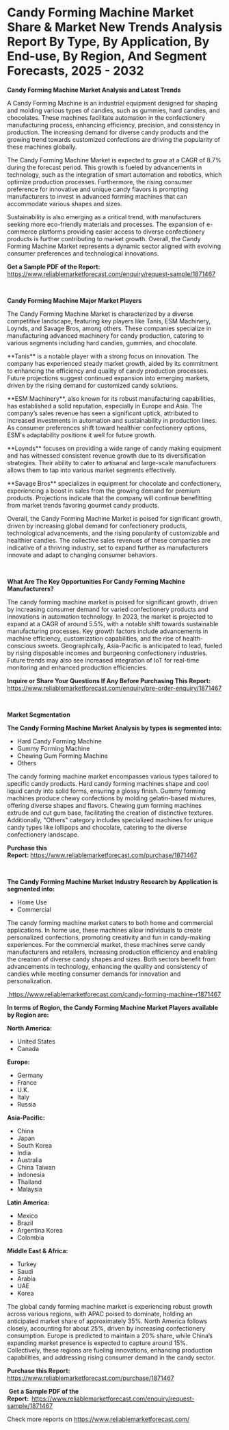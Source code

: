 <p><h1>Candy Forming Machine Market Share & Market New Trends Analysis Report By Type, By Application, By End-use, By Region, And Segment Forecasts, 2025 - 2032</h1></p><p><strong>Candy Forming Machine Market Analysis and Latest Trends</strong></p>
<p><p>A Candy Forming Machine is an industrial equipment designed for shaping and molding various types of candies, such as gummies, hard candies, and chocolates. These machines facilitate automation in the confectionery manufacturing process, enhancing efficiency, precision, and consistency in production. The increasing demand for diverse candy products and the growing trend towards customized confections are driving the popularity of these machines globally.</p><p>The Candy Forming Machine Market is expected to grow at a CAGR of 8.7% during the forecast period. This growth is fueled by advancements in technology, such as the integration of smart automation and robotics, which optimize production processes. Furthermore, the rising consumer preference for innovative and unique candy flavors is prompting manufacturers to invest in advanced forming machines that can accommodate various shapes and sizes. </p><p>Sustainability is also emerging as a critical trend, with manufacturers seeking more eco-friendly materials and processes. The expansion of e-commerce platforms providing easier access to diverse confectionery products is further contributing to market growth. Overall, the Candy Forming Machine Market represents a dynamic sector aligned with evolving consumer preferences and technological innovations.</p></p>
<p><strong>Get a Sample PDF of the Report:&nbsp;</strong> <a href="https://www.reliablemarketforecast.com/enquiry/request-sample/1871467?utm_campaign=2439&utm_medium=2&utm_source=Github&utm_content=ia&utm_term=11042025&utm_id=candy-forming-machine">https://www.reliablemarketforecast.com/enquiry/request-sample/1871467</a></p>
<p>&nbsp;</p>
<p><strong>Candy Forming Machine Major Market Players</strong></p>
<p><p>The Candy Forming Machine Market is characterized by a diverse competitive landscape, featuring key players like Tanis, ESM Machinery, Loynds, and Savage Bros, among others. These companies specialize in manufacturing advanced machinery for candy production, catering to various segments including hard candies, gummies, and chocolate.</p><p>**Tanis** is a notable player with a strong focus on innovation. The company has experienced steady market growth, aided by its commitment to enhancing the efficiency and quality of candy production processes. Future projections suggest continued expansion into emerging markets, driven by the rising demand for customized candy solutions.</p><p>**ESM Machinery**, also known for its robust manufacturing capabilities, has established a solid reputation, especially in Europe and Asia. The company’s sales revenue has seen a significant uptick, attributed to increased investments in automation and sustainability in production lines. As consumer preferences shift toward healthier confectionery options, ESM's adaptability positions it well for future growth.</p><p>**Loynds** focuses on providing a wide range of candy making equipment and has witnessed consistent revenue growth due to its diversification strategies. Their ability to cater to artisanal and large-scale manufacturers allows them to tap into various market segments effectively.</p><p>**Savage Bros** specializes in equipment for chocolate and confectionery, experiencing a boost in sales from the growing demand for premium products. Projections indicate that the company will continue benefitting from market trends favoring gourmet candy products.</p><p>Overall, the Candy Forming Machine Market is poised for significant growth, driven by increasing global demand for confectionery products, technological advancements, and the rising popularity of customizable and healthier candies. The collective sales revenues of these companies are indicative of a thriving industry, set to expand further as manufacturers innovate and adapt to changing consumer behaviors.</p></p>
<p>&nbsp;</p>
<p><strong>What Are The Key Opportunities For Candy Forming Machine Manufacturers?</strong></p>
<p><p>The candy forming machine market is poised for significant growth, driven by increasing consumer demand for varied confectionery products and innovations in automation technology. In 2023, the market is projected to expand at a CAGR of around 5.5%, with a notable shift towards sustainable manufacturing processes. Key growth factors include advancements in machine efficiency, customization capabilities, and the rise of health-conscious sweets. Geographically, Asia-Pacific is anticipated to lead, fueled by rising disposable incomes and burgeoning confectionery industries. Future trends may also see increased integration of IoT for real-time monitoring and enhanced production efficiencies.</p></p>
<p><strong>Inquire or Share Your Questions If Any Before Purchasing This Report:</strong> <a href="https://www.reliablemarketforecast.com/enquiry/pre-order-enquiry/1871467?utm_campaign=2439&utm_medium=2&utm_source=Github&utm_content=ia&utm_term=11042025&utm_id=candy-forming-machine">https://www.reliablemarketforecast.com/enquiry/pre-order-enquiry/1871467</a></p>
<p>&nbsp;</p>
<p><strong>Market Segmentation</strong></p>
<p><strong>The Candy Forming Machine Market Analysis by types is segmented into:</strong></p>
<p><ul><li>Hard Candy Forming Machine</li><li>Gummy Forming Machine</li><li>Chewing Gum Forming Machine</li><li>Others</li></ul></p>
<p><p>The candy forming machine market encompasses various types tailored to specific candy products. Hard candy forming machines shape and cool liquid candy into solid forms, ensuring a glossy finish. Gummy forming machines produce chewy confections by molding gelatin-based mixtures, offering diverse shapes and flavors. Chewing gum forming machines extrude and cut gum base, facilitating the creation of distinctive textures. Additionally, "Others" category includes specialized machines for unique candy types like lollipops and chocolate, catering to the diverse confectionery landscape.</p></p>
<p><strong>Purchase this Report:&nbsp;</strong><a href="https://www.reliablemarketforecast.com/purchase/1871467?utm_campaign=2439&utm_medium=2&utm_source=Github&utm_content=ia&utm_term=11042025&utm_id=candy-forming-machine">https://www.reliablemarketforecast.com/purchase/1871467</a></p>
<p>&nbsp;</p>
<p><strong>The Candy Forming Machine Market Industry Research by Application is segmented into:</strong></p>
<p><ul><li>Home Use</li><li>Commercial</li></ul></p>
<p><p>The candy forming machine market caters to both home and commercial applications. In home use, these machines allow individuals to create personalized confections, promoting creativity and fun in candy-making experiences. For the commercial market, these machines serve candy manufacturers and retailers, increasing production efficiency and enabling the creation of diverse candy shapes and sizes. Both sectors benefit from advancements in technology, enhancing the quality and consistency of candies while meeting consumer demands for innovation and personalization.</p></p>
<p><a href="https://www.reliablemarketforecast.com/candy-forming-machine-r1871467?utm_campaign=2439&utm_medium=2&utm_source=Github&utm_content=ia&utm_term=11042025&utm_id=candy-forming-machine">&nbsp;https://www.reliablemarketforecast.com/candy-forming-machine-r1871467</a></p>
<p><strong>In terms of Region, the Candy Forming Machine Market Players available by Region are:</strong></p>
<p>
    <p> <strong> North America: </strong>
        <ul>
            <li>United States</li>
            <li>Canada</li>
        </ul>
        </p> 
    <p> <strong> Europe: </strong>
        <ul>
            <li>Germany</li>
            <li>France</li>
            <li>U.K.</li>
            <li>Italy</li>
            <li>Russia</li>
        </ul>
        </p> 
    <p> <strong> Asia-Pacific: </strong>
        <ul>
            <li>China</li>
            <li>Japan</li>
            <li>South Korea</li>
            <li>India</li>
            <li>Australia</li>
            <li>China Taiwan</li>
            <li>Indonesia</li>
            <li>Thailand</li>
            <li>Malaysia</li>
        </ul>
        </p> 
    <p> <strong> Latin America: </strong>
        <ul>
            <li>Mexico</li>
            <li>Brazil</li>
            <li>Argentina Korea</li>
            <li>Colombia</li>
        </ul>
        </p> 
    <p> <strong> Middle East & Africa: </strong>
        <ul>
            <li>Turkey</li>
            <li>Saudi</li>
            <li>Arabia</li>
            <li>UAE</li>
            <li>Korea</li>
        </ul>
    </p>
    </p>
<p><p>The global candy forming machine market is experiencing robust growth across various regions, with APAC poised to dominate, holding an anticipated market share of approximately 35%. North America follows closely, accounting for about 25%, driven by increasing confectionery consumption. Europe is predicted to maintain a 20% share, while China’s expanding market presence is expected to capture around 15%. Collectively, these regions are fueling innovations, enhancing production capabilities, and addressing rising consumer demand in the candy sector.</p></p>
<p><strong>Purchase this Report: </strong><a href="https://www.reliablemarketforecast.com/purchase/1871467?utm_campaign=2439&utm_medium=2&utm_source=Github&utm_content=ia&utm_term=11042025&utm_id=candy-forming-machine">https://www.reliablemarketforecast.com/purchase/1871467</a></p>
<p>&nbsp;<strong>Get a Sample PDF of the Report:&nbsp;&nbsp;</strong><a href="https://www.reliablemarketforecast.com/enquiry/request-sample/1871467?utm_campaign=2439&utm_medium=2&utm_source=Github&utm_content=ia&utm_term=11042025&utm_id=candy-forming-machine">https://www.reliablemarketforecast.com/enquiry/request-sample/1871467</a></p>
<p><strong></strong></p>
<p>Check more reports on <a href="https://www.reliablemarketforecast.com/?utm_campaign=2439&utm_medium=2&utm_source=Github&utm_content=ia&utm_term=11042025&utm_id=candy-forming-machine">https://www.reliablemarketforecast.com/</a></p>